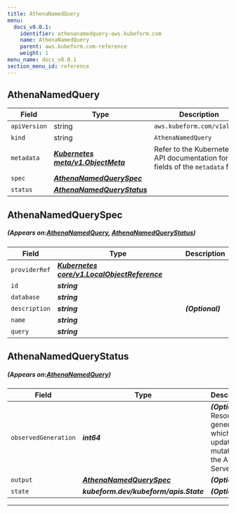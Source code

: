 ```yaml
---
title: AthenaNamedQuery
menu:
  docs_v0.0.1:
    identifier: athenanamedquery-aws.kubeform.com
    name: AthenaNamedQuery
    parent: aws.kubeform.com-reference
    weight: 1
menu_name: docs_v0.0.1
section_menu_id: reference
---
```


## AthenaNamedQuery
| Field | Type | Description |
| ------ | ----- | ----------- |
| `apiVersion` | string | `aws.kubeform.com/v1alpha1` |
|    `kind` | string | `AthenaNamedQuery` |
| `metadata` | ***[Kubernetes meta/v1.ObjectMeta](https://kubernetes.io/docs/reference/generated/kubernetes-api/v1.13/#objectmeta-v1-meta)***|Refer to the Kubernetes API documentation for the fields of the `metadata` field.|
| `spec` | ***[AthenaNamedQuerySpec](#AthenaNamedQuerySpec)***||
| `status` | ***[AthenaNamedQueryStatus](#AthenaNamedQueryStatus)***||
## AthenaNamedQuerySpec
##### (Appears on:[AthenaNamedQuery](#AthenaNamedQuery), [AthenaNamedQueryStatus](#AthenaNamedQueryStatus))
| Field | Type | Description |
| ------ | ----- | ----------- |
| `providerRef` | ***[Kubernetes core/v1.LocalObjectReference](https://kubernetes.io/docs/reference/generated/kubernetes-api/v1.13/#localobjectreference-v1-core)***||
| `id` | ***string***||
| `database` | ***string***||
| `description` | ***string***| ***(Optional)*** |
| `name` | ***string***||
| `query` | ***string***||
## AthenaNamedQueryStatus
##### (Appears on:[AthenaNamedQuery](#AthenaNamedQuery))
| Field | Type | Description |
| ------ | ----- | ----------- |
| `observedGeneration` | ***int64***| ***(Optional)*** Resource generation, which is updated on mutation by the API Server.|
| `output` | ***[AthenaNamedQuerySpec](#AthenaNamedQuerySpec)***| ***(Optional)*** |
| `state` | ***kubeform.dev/kubeform/apis.State***| ***(Optional)*** |
---
